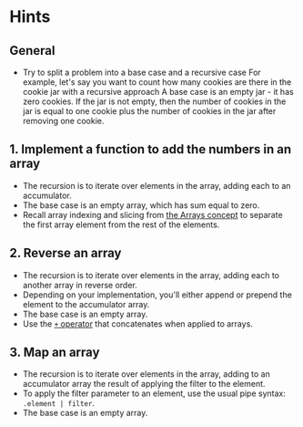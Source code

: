 # Hints

## General

- Try to split a problem into a base case and a recursive case
  For example, let's say you want to count how many cookies are there in the cookie jar with a recursive approach
  A base case is an empty jar - it has zero cookies.
  If the jar is not empty, then the number of cookies in the jar is equal to one cookie plus the number of cookies in the jar after removing one cookie.

## 1. Implement a function to add the numbers in an array

- The recursion is to iterate over elements in the array, adding each to an accumulator.
- The base case is an empty array, which has sum equal to zero.
- Recall array indexing and slicing from [the Arrays concept][arrays-concept]  to separate the first array element from the rest of the elements.

## 2. Reverse an array

- The recursion is to iterate over elements in the array, adding each to another array in reverse order.
- Depending on your implementation, you'll either append or prepend the element to the accumulator array.
- The base case is an empty array.
- Use the [`+` operator][manual-addition] that concatenates when applied to arrays.

## 3. Map an array

- The recursion is to iterate over elements in the array, adding to an accumulator array the result of applying the filter to the element.
- To apply the filter parameter to an element, use the usual pipe syntax: `.element | filter`.
- The base case is an empty array.

[arrays-concept]: /tracks/jq/concepts/arrays
[manual-addition]: https://stedolan.github.io/jq/manual/v1.6/#Addition:+
